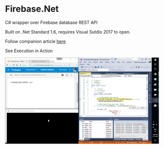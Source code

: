 # Firebase.Net
C# wrapper over Firebase database REST API

Built on .Net Standard 1.6, requires Visual Sutdio 2017 to open.

Follow companion article [here](https://www.ashishvishwakarma.com/creating-c-sharp-wrapper-over-firebase-api-for-basic-crud/)

See Execution in Action

![Firebase.Net Excutionin Action](https://raw.githubusercontent.com/AshV/Firebase.Net/master/docs/Firebase.NetExecution.gif "Firbase.Net Execution in Action")
